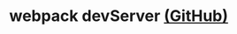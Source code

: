 # webpack devServer [(GitHub)](https://github.com/GYQ-LQ/webpack-actual/tree/master/06-devServer)
  